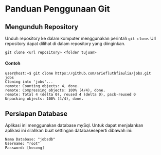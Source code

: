 # Panduan Penggunaan Git

## Mengunduh Repository

Unduh repository ke dalam komputer menggunakan perintah `git clone`. Url
repository dapat dilihat di dalam repository yang diinginkan.

```
git clone <url repository> <folder tujuan>
```

#### Contoh

```
user@host:~$ git clone https://github.com/ariefluthfiaulia/jobs.git jobs
Cloning into 'jobs'...
remote: Counting objects: 4, done.
remote: Compressing objects: 100% (4/4), done.
remote: Total 4 (delta 0), reused 4 (delta 0), pack-reused 0
Unpacking objects: 100% (4/4), done.
```

## Persiapan Database

Aplikasi ini menggunakan database mySql. Untuk dapat menjalankan aplikasi ini silahkan buat settingan databaseseperti dibawah ini:

```
Nama Database: "jobsdb"
Username: "root"
Password: [kosong]
```



